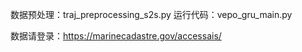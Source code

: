 ﻿数据预处理：traj_preprocessing_s2s.py
运行代码：vepo_gru_main.py

数据请登录：https://marinecadastre.gov/accessais/



